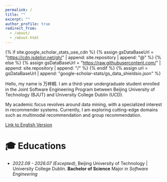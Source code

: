```yaml
---
permalink: /
title: ""
excerpt: ""
author_profile: true
redirect_from: 
  - /about/
  - /about.html
---
```


{% if site.google_scholar_stats_use_cdn %}
{% assign gsDataBaseUrl = "https://cdn.jsdelivr.net/gh/" | append: site.repository | append: "@" %}
{% else %}
{% assign gsDataBaseUrl = "https://raw.githubusercontent.com/" | append: site.repository | append: "/" %}
{% endif %}
{% assign url = gsDataBaseUrl | append: "google-scholar-stats/gs_data_shieldsio.json" %}

<span class='anchor' id='about-me'></span>

Hello, my name is 万梓桐. I am a third-year undergraduate student enrolled in the Joint Software Engineering Program between Beijing University of Technology (BJUT) and University College Dublin (UCD).

My academic focus revolves around data mining, with a specialized interest in recommender systems. Currently, I am exploring cutting-edge domains such as multimodal recommendation and group recommendation.

[Link to English Version](about.md)

[//]: # (I have published more than 5 papers at the top international AI conferences with total <a href='https://scholar.google.com/citations?user=Tj6-6lYAAAAJ'>google scholar citations <strong><span id='total_cit'>20+</span></strong></a>.)


# 🎓 Educations
- *2022.09 - 2026.07 (Excepted)*, Beijing University of Technology | University College Dublin. **Bachelor of Science** Major in *Software Engineering*

